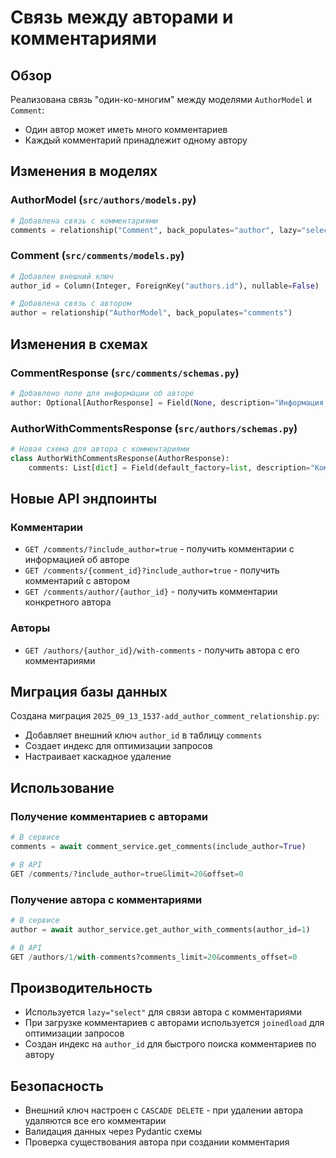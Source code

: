 # Связь между авторами и комментариями

## Обзор

Реализована связь "один-ко-многим" между моделями `AuthorModel` и `Comment`:
- Один автор может иметь много комментариев
- Каждый комментарий принадлежит одному автору

## Изменения в моделях

### AuthorModel (`src/authors/models.py`)
```python
# Добавлена связь с комментариями
comments = relationship("Comment", back_populates="author", lazy="select")
```

### Comment (`src/comments/models.py`)
```python
# Добавлен внешний ключ
author_id = Column(Integer, ForeignKey("authors.id"), nullable=False)

# Добавлена связь с автором
author = relationship("AuthorModel", back_populates="comments")
```

## Изменения в схемах

### CommentResponse (`src/comments/schemas.py`)
```python
# Добавлено поле для информации об авторе
author: Optional[AuthorResponse] = Field(None, description="Информация об авторе")
```

### AuthorWithCommentsResponse (`src/authors/schemas.py`)
```python
# Новая схема для автора с комментариями
class AuthorWithCommentsResponse(AuthorResponse):
    comments: List[dict] = Field(default_factory=list, description="Комментарии автора")
```

## Новые API эндпоинты

### Комментарии
- `GET /comments/?include_author=true` - получить комментарии с информацией об авторе
- `GET /comments/{comment_id}?include_author=true` - получить комментарий с автором
- `GET /comments/author/{author_id}` - получить комментарии конкретного автора

### Авторы
- `GET /authors/{author_id}/with-comments` - получить автора с его комментариями

## Миграция базы данных

Создана миграция `2025_09_13_1537-add_author_comment_relationship.py`:
- Добавляет внешний ключ `author_id` в таблицу `comments`
- Создает индекс для оптимизации запросов
- Настраивает каскадное удаление

## Использование

### Получение комментариев с авторами
```python
# В сервисе
comments = await comment_service.get_comments(include_author=True)

# В API
GET /comments/?include_author=true&limit=20&offset=0
```

### Получение автора с комментариями
```python
# В сервисе
author = await author_service.get_author_with_comments(author_id=1)

# В API
GET /authors/1/with-comments?comments_limit=20&comments_offset=0
```

## Производительность

- Используется `lazy="select"` для связи автора с комментариями
- При загрузке комментариев с авторами используется `joinedload` для оптимизации запросов
- Создан индекс на `author_id` для быстрого поиска комментариев по автору

## Безопасность

- Внешний ключ настроен с `CASCADE DELETE` - при удалении автора удаляются все его комментарии
- Валидация данных через Pydantic схемы
- Проверка существования автора при создании комментария
